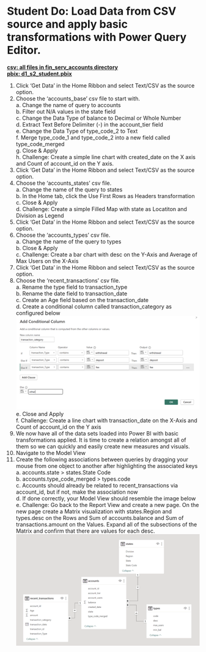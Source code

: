 # Student Do: Load Data from CSV source and apply basic transformations with Power Query Editor.

[**csv: all files in fin_serv_accounts directory**](https://github.com/dave-melillo/advanced_powerbi/tree/main/data/fin_serv_accounts)<br>[**pbix: d1_s2_student.pbix**](https://github.com/dave-melillo/advanced_powerbi/blob/main/pbix_files/d1_s2_student.pbix
)


1. Click ‘Get Data’ in the Home Ribbon and select Text/CSV as the source option. <br>
2. Choose the ‘accounts_base’ csv file to start with. <br>
    a. Change the name of query to accounts <br>
    b. Filter out N/A values in the state field <br>
    c. Change the Data Type of balance to Decimal or Whole Number <br>
    d. Extract Text Before Delimiter (-) in the account_tier field <br>
    e. Change the Data Type of type_code_2 to Text <br>
    f. Merge type_code_1 and type_code_2 into a new field called type_code_merged <br>
    g. Close & Apply <br>
    h. Challenge: Create a simple line chart with created_date on the X axis and Count of account_id on the Y axis. <br>
3. Click ‘Get Data’ in the Home Ribbon and select Text/CSV as the source option. <br>
4. Choose the ‘accounts_states’ csv file.<br>
    a. Change the name of the query to states<br>
    b. In the Home tab, click the Use First Rows as Headers transformation<br>
    c. Close & Apply<br>
    d. Challenge: Create a simple Filled Map with state as Locatiton and Division as Legend<br>
5. Click ‘Get Data’ in the Home Ribbon and select Text/CSV as the source option. <br>
6. Choose the ‘accounts_types’ csv file.<br>
    a. Change the name of the query to types<br>
    b. Close & Apply<br>
    c. Challenge: Create a bar chart with desc on the Y-Axis and Average of Max Users on the X-Axis<br>
7. Click ‘Get Data’ in the Home Ribbon and select Text/CSV as the source option. <br>
8. Choose the ‘recent_transactions’ csv file.<br>
    a. Rename the type field to transaction_type<br>
    b. Rename the date field to transaction_date<br>
    c. Create an Age field based on the transaction_date<br>
    d. Create a conditional column called transaction_category as configured below<br>
![Alt Text](https://github.com/dave-melillo/advanced_powerbi/blob/main/activities/d1_s2/images/conditional_col.png) <br>
    e. Close and Apply<br>
    f. Challenge: Create a line chart with transaction_date on the X-Axis and Count of account_id on the Y axis<br>
10. We now have all of the data sets loaded into Power BI with basic transformations applied. It is time to create a relation amongst all of them so we can quickly and easily create new measures and visuals. <br>
11. Navigate to the Model View<br>
12. Create the following associations between queries by dragging your mouse from one object to another after highlighting the associated keys<br>
    a. accounts.state > states.State Code<br>
    b. accounts.type_code_merged > types.code<br>
    c. Accounts should already be related to recent_transactions via account_id, but if not, make the association now<br>
    d. If done correctly, your Model View should resemble the image below<br>
    e.  Challenge: Go back to the Report View and create a new page. On the new page create a Matrix visualization with states.Region and types.desc on the Rows and Sum of           accounts.balance and Sum of transactions.amount on the Values. Expand all of the subsections of the Matrix and confirm that there are values for each desc. 
 ![Alt Text](https://github.com/dave-melillo/advanced_powerbi/blob/main/activities/d1_s2/images/data_model.png)
